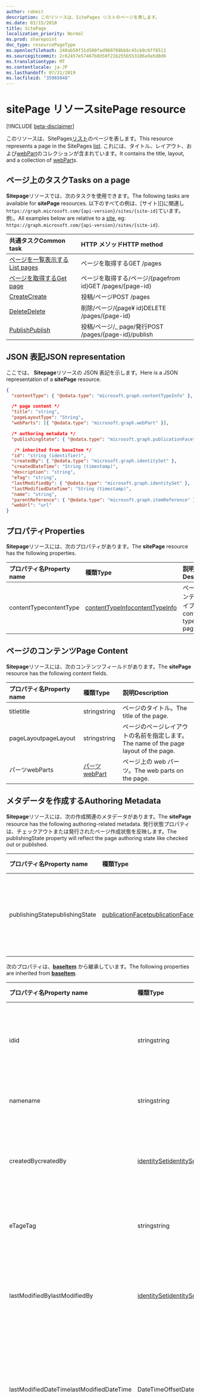 ```yaml
---
author: rahmit
description: このリソースは、SitePages リストのページを表します。
ms.date: 03/15/2018
title: SitePage
localization_priority: Normal
ms.prod: sharepoint
doc_type: resourcePageType
ms.openlocfilehash: 240ab50f31d500fad960768bb6c45cb9c6ff6511
ms.sourcegitcommit: 2c62457e57467b8d50f21b255b553106a9a5d8d6
ms.translationtype: MT
ms.contentlocale: ja-JP
ms.lasthandoff: 07/31/2019
ms.locfileid: "35965048"
---
```

# <a name="sitepage-resource"></a><span data-ttu-id="2e8d5-103">sitePage リソース</span><span class="sxs-lookup"><span data-stu-id="2e8d5-103">sitePage resource</span></span>

[!INCLUDE [beta-disclaimer](../../includes/beta-disclaimer.md)]

<span data-ttu-id="2e8d5-104">このリソースは、SitePages[リスト][]のページを表します。</span><span class="sxs-lookup"><span data-stu-id="2e8d5-104">This resource represents a page in the SitePages [list][].</span></span>
<span data-ttu-id="2e8d5-105">これには、タイトル、レイアウト、および[webPart][]のコレクションが含まれています。</span><span class="sxs-lookup"><span data-stu-id="2e8d5-105">It contains the title, layout, and a collection of [webPart][]s.</span></span>

## <a name="tasks-on-a-page"></a><span data-ttu-id="2e8d5-106">ページ上のタスク</span><span class="sxs-lookup"><span data-stu-id="2e8d5-106">Tasks on a page</span></span>

<span data-ttu-id="2e8d5-107">**Sitepage**リソースでは、次のタスクを使用できます。</span><span class="sxs-lookup"><span data-stu-id="2e8d5-107">The following tasks are available for **sitePage** resources.</span></span>
<span data-ttu-id="2e8d5-108">以下のすべての例は、[サイト][]に関連し`https://graph.microsoft.com/{api-version}/sites/{site-id}`ています。例:。</span><span class="sxs-lookup"><span data-stu-id="2e8d5-108">All examples below are relative to a [site][], eg: `https://graph.microsoft.com/{api-version}/sites/{site-id}`.</span></span>

| <span data-ttu-id="2e8d5-109">共通タスク</span><span class="sxs-lookup"><span data-stu-id="2e8d5-109">Common task</span></span>                     | <span data-ttu-id="2e8d5-110">HTTP メソッド</span><span class="sxs-lookup"><span data-stu-id="2e8d5-110">HTTP method</span></span>
|:--------------------------------|:------------------------------
| <span data-ttu-id="2e8d5-111">[ページを一覧表示する][]</span><span class="sxs-lookup"><span data-stu-id="2e8d5-111">[List pages][]</span></span>                  | <span data-ttu-id="2e8d5-112">ページを取得する</span><span class="sxs-lookup"><span data-stu-id="2e8d5-112">GET /pages</span></span>
| <span data-ttu-id="2e8d5-113">[ページを取得する][]</span><span class="sxs-lookup"><span data-stu-id="2e8d5-113">[Get page][]</span></span>                    | <span data-ttu-id="2e8d5-114">ページを取得する/ページ/{pagefrom id}</span><span class="sxs-lookup"><span data-stu-id="2e8d5-114">GET /pages/{page-id}</span></span>
| <span data-ttu-id="2e8d5-115">[Create][]</span><span class="sxs-lookup"><span data-stu-id="2e8d5-115">[Create][]</span></span>                      | <span data-ttu-id="2e8d5-116">投稿/ページ</span><span class="sxs-lookup"><span data-stu-id="2e8d5-116">POST /pages</span></span>
| <span data-ttu-id="2e8d5-117">[Delete][]</span><span class="sxs-lookup"><span data-stu-id="2e8d5-117">[Delete][]</span></span>                      | <span data-ttu-id="2e8d5-118">削除/ページ/{page¥ id}</span><span class="sxs-lookup"><span data-stu-id="2e8d5-118">DELETE /pages/{page-id}</span></span>
| <span data-ttu-id="2e8d5-119">[Publish][]</span><span class="sxs-lookup"><span data-stu-id="2e8d5-119">[Publish][]</span></span>                     | <span data-ttu-id="2e8d5-120">投稿/ページ/_ page/発行</span><span class="sxs-lookup"><span data-stu-id="2e8d5-120">POST /pages/{page-id}/publish</span></span>

[ページを一覧表示する]: ../api/sitepage-list.md
[List pages]: ../api/sitepage-list.md
[ページを取得する]: ../api/sitepage-get.md
[Get page]: ../api/sitepage-get.md
[Create]: ../api/sitepage-create.md
[Delete]: ../api/sitepage-delete.md
[Publish]: ../api/sitepage-publish.md

## <a name="json-representation"></a><span data-ttu-id="2e8d5-126">JSON 表記</span><span class="sxs-lookup"><span data-stu-id="2e8d5-126">JSON representation</span></span>

<span data-ttu-id="2e8d5-127">ここでは、 **Sitepage**リソースの JSON 表記を示します。</span><span class="sxs-lookup"><span data-stu-id="2e8d5-127">Here is a JSON representation of a **sitePage** resource.</span></span>

<!--{
  "blockType": "resource",
  "keyProperty": "id",
  "baseType": "microsoft.graph.baseItem",
  "@odata.type": "microsoft.graph.sitePage",
  "openType": true
}-->

```json
{
  "contentType": { "@odata.type": "microsoft.graph.contentTypeInfo" },

  /* page content */
  "title": "string",
  "pageLayoutType": "String",
  "webParts": [{ "@odata.type": "microsoft.graph.webPart" }],

  /* authoring metadata */
  "publishingState": { "@odata.type": "microsoft.graph.publicationFacet" },

   /* inherited from baseItem */
  "id": "string (identifier)",
  "createdBy": { "@odata.type": "microsoft.graph.identitySet" },
  "createdDateTime": "String (timestamp)",
  "description": "string",
  "eTag": "string",
  "lastModifiedBy": { "@odata.type": "microsoft.graph.identitySet" },
  "lastModifiedDateTime": "String (timestamp)",
  "name": "string",
  "parentReference": { "@odata.type": "microsoft.graph.itemReference" },
  "webUrl": "url"
}
```

## <a name="properties"></a><span data-ttu-id="2e8d5-128">プロパティ</span><span class="sxs-lookup"><span data-stu-id="2e8d5-128">Properties</span></span>

<span data-ttu-id="2e8d5-129">**Sitepage**リソースには、次のプロパティがあります。</span><span class="sxs-lookup"><span data-stu-id="2e8d5-129">The **sitePage** resource has the following properties.</span></span>

| <span data-ttu-id="2e8d5-130">プロパティ名</span><span class="sxs-lookup"><span data-stu-id="2e8d5-130">Property name</span></span>    | <span data-ttu-id="2e8d5-131">種類</span><span class="sxs-lookup"><span data-stu-id="2e8d5-131">Type</span></span>                         | <span data-ttu-id="2e8d5-132">説明</span><span class="sxs-lookup"><span data-stu-id="2e8d5-132">Description</span></span>
|:-----------------|:-----------------------------|:---------------------------
| <span data-ttu-id="2e8d5-133">contentType</span><span class="sxs-lookup"><span data-stu-id="2e8d5-133">contentType</span></span>      | <span data-ttu-id="2e8d5-134">[contentTypeInfo][]</span><span class="sxs-lookup"><span data-stu-id="2e8d5-134">[contentTypeInfo][]</span></span>          | <span data-ttu-id="2e8d5-135">ページのコンテンツタイプ。</span><span class="sxs-lookup"><span data-stu-id="2e8d5-135">The content type of the page.</span></span>

## <a name="page-content"></a><span data-ttu-id="2e8d5-136">ページのコンテンツ</span><span class="sxs-lookup"><span data-stu-id="2e8d5-136">Page Content</span></span>

<span data-ttu-id="2e8d5-137">**Sitepage**リソースには、次のコンテンツフィールドがあります。</span><span class="sxs-lookup"><span data-stu-id="2e8d5-137">The **sitePage** resource has the following content fields.</span></span>

| <span data-ttu-id="2e8d5-138">プロパティ名</span><span class="sxs-lookup"><span data-stu-id="2e8d5-138">Property name</span></span>      | <span data-ttu-id="2e8d5-139">種類</span><span class="sxs-lookup"><span data-stu-id="2e8d5-139">Type</span></span>                       | <span data-ttu-id="2e8d5-140">説明</span><span class="sxs-lookup"><span data-stu-id="2e8d5-140">Description</span></span>
|:-------------------|:---------------------------|:---------------------------
| <span data-ttu-id="2e8d5-141">title</span><span class="sxs-lookup"><span data-stu-id="2e8d5-141">title</span></span>              | <span data-ttu-id="2e8d5-142">string</span><span class="sxs-lookup"><span data-stu-id="2e8d5-142">string</span></span>                     | <span data-ttu-id="2e8d5-143">ページのタイトル。</span><span class="sxs-lookup"><span data-stu-id="2e8d5-143">The title of the page.</span></span>
| <span data-ttu-id="2e8d5-144">pageLayout</span><span class="sxs-lookup"><span data-stu-id="2e8d5-144">pageLayout</span></span>         | <span data-ttu-id="2e8d5-145">string</span><span class="sxs-lookup"><span data-stu-id="2e8d5-145">string</span></span>                     | <span data-ttu-id="2e8d5-146">ページのページレイアウトの名前を指定します。</span><span class="sxs-lookup"><span data-stu-id="2e8d5-146">The name of the page layout of the page.</span></span>
| <span data-ttu-id="2e8d5-147">パーツ</span><span class="sxs-lookup"><span data-stu-id="2e8d5-147">webParts</span></span>           | <span data-ttu-id="2e8d5-148">[パーツ][]</span><span class="sxs-lookup"><span data-stu-id="2e8d5-148">[webPart][]</span></span>                | <span data-ttu-id="2e8d5-149">ページ上の web パーツ。</span><span class="sxs-lookup"><span data-stu-id="2e8d5-149">The web parts on the page.</span></span>

## <a name="authoring-metadata"></a><span data-ttu-id="2e8d5-150">メタデータを作成する</span><span class="sxs-lookup"><span data-stu-id="2e8d5-150">Authoring Metadata</span></span>

<span data-ttu-id="2e8d5-151">**Sitepage**リソースには、次の作成関連のメタデータがあります。</span><span class="sxs-lookup"><span data-stu-id="2e8d5-151">The **sitePage** resource has the following authoring-related metadata.</span></span> <span data-ttu-id="2e8d5-152">発行状態プロパティは、チェックアウトまたは発行されたページ作成状態を反映します。</span><span class="sxs-lookup"><span data-stu-id="2e8d5-152">The publishingState property will reflect the page authoring state like checked out or published.</span></span>

| <span data-ttu-id="2e8d5-153">プロパティ名</span><span class="sxs-lookup"><span data-stu-id="2e8d5-153">Property name</span></span>          | <span data-ttu-id="2e8d5-154">種類</span><span class="sxs-lookup"><span data-stu-id="2e8d5-154">Type</span></span>                   | <span data-ttu-id="2e8d5-155">説明</span><span class="sxs-lookup"><span data-stu-id="2e8d5-155">Description</span></span>
|:-----------------------|:-----------------------|:---------------------------
| <span data-ttu-id="2e8d5-156">publishingState</span><span class="sxs-lookup"><span data-stu-id="2e8d5-156">publishingState</span></span>        | <span data-ttu-id="2e8d5-157">[publicationFacet][]</span><span class="sxs-lookup"><span data-stu-id="2e8d5-157">[publicationFacet][]</span></span>   | <span data-ttu-id="2e8d5-158">ページの発行状態と MM.mm バージョン。</span><span class="sxs-lookup"><span data-stu-id="2e8d5-158">The publishing status and the MM.mm version of the page.</span></span>

<span data-ttu-id="2e8d5-159">次のプロパティは、**[baseItem][]** から継承しています。</span><span class="sxs-lookup"><span data-stu-id="2e8d5-159">The following properties are inherited from **[baseItem][]**.</span></span>

| <span data-ttu-id="2e8d5-160">プロパティ名</span><span class="sxs-lookup"><span data-stu-id="2e8d5-160">Property name</span></span>        | <span data-ttu-id="2e8d5-161">種類</span><span class="sxs-lookup"><span data-stu-id="2e8d5-161">Type</span></span>              | <span data-ttu-id="2e8d5-162">説明</span><span class="sxs-lookup"><span data-stu-id="2e8d5-162">Description</span></span>
|:---------------------|:------------------|:----------------------------------
| <span data-ttu-id="2e8d5-163">id</span><span class="sxs-lookup"><span data-stu-id="2e8d5-163">id</span></span>                   | <span data-ttu-id="2e8d5-164">string</span><span class="sxs-lookup"><span data-stu-id="2e8d5-164">string</span></span>            | <span data-ttu-id="2e8d5-p104">アイテムの一意識別子。読み取り専用です。</span><span class="sxs-lookup"><span data-stu-id="2e8d5-p104">The unique identifier of the item. Read-only.</span></span>
| <span data-ttu-id="2e8d5-167">name</span><span class="sxs-lookup"><span data-stu-id="2e8d5-167">name</span></span>                 | <span data-ttu-id="2e8d5-168">string</span><span class="sxs-lookup"><span data-stu-id="2e8d5-168">string</span></span>            | <span data-ttu-id="2e8d5-169">アイテムの名前/タイトル。</span><span class="sxs-lookup"><span data-stu-id="2e8d5-169">The name / title of the item.</span></span>
| <span data-ttu-id="2e8d5-170">createdBy</span><span class="sxs-lookup"><span data-stu-id="2e8d5-170">createdBy</span></span>            | <span data-ttu-id="2e8d5-171">[identitySet][]</span><span class="sxs-lookup"><span data-stu-id="2e8d5-171">[identitySet][]</span></span>   | <span data-ttu-id="2e8d5-172">このアイテムの作成者の ID です。</span><span class="sxs-lookup"><span data-stu-id="2e8d5-172">Identity of the creator of this item.</span></span> <span data-ttu-id="2e8d5-173">読み取り専用です。</span><span class="sxs-lookup"><span data-stu-id="2e8d5-173">Read-only.</span></span>
| <span data-ttu-id="2e8d5-174">eTag</span><span class="sxs-lookup"><span data-stu-id="2e8d5-174">eTag</span></span>                 | <span data-ttu-id="2e8d5-175">string</span><span class="sxs-lookup"><span data-stu-id="2e8d5-175">string</span></span>            | <span data-ttu-id="2e8d5-p106">アイテムの ETag。読み取り専用です。</span><span class="sxs-lookup"><span data-stu-id="2e8d5-p106">ETag for the item. Read-only.</span></span>
| <span data-ttu-id="2e8d5-178">lastModifiedBy</span><span class="sxs-lookup"><span data-stu-id="2e8d5-178">lastModifiedBy</span></span>       | <span data-ttu-id="2e8d5-179">[identitySet][]</span><span class="sxs-lookup"><span data-stu-id="2e8d5-179">[identitySet][]</span></span>   | <span data-ttu-id="2e8d5-180">このアイテムの最終変更者の ID です。</span><span class="sxs-lookup"><span data-stu-id="2e8d5-180">Identity of the last modifier of this item.</span></span> <span data-ttu-id="2e8d5-181">読み取り専用です。</span><span class="sxs-lookup"><span data-stu-id="2e8d5-181">Read-only.</span></span>
| <span data-ttu-id="2e8d5-182">lastModifiedDateTime</span><span class="sxs-lookup"><span data-stu-id="2e8d5-182">lastModifiedDateTime</span></span> | <span data-ttu-id="2e8d5-183">DateTimeOffset</span><span class="sxs-lookup"><span data-stu-id="2e8d5-183">DateTimeOffset</span></span>    | <span data-ttu-id="2e8d5-p108">アイテムが最後に変更された日時。読み取り専用です。</span><span class="sxs-lookup"><span data-stu-id="2e8d5-p108">The date and time the item was last modified. Read-only.</span></span>
| <span data-ttu-id="2e8d5-186">parentReference</span><span class="sxs-lookup"><span data-stu-id="2e8d5-186">parentReference</span></span>      | <span data-ttu-id="2e8d5-187">[itemReference][]</span><span class="sxs-lookup"><span data-stu-id="2e8d5-187">[itemReference][]</span></span> | <span data-ttu-id="2e8d5-p109">アイテムが最後に変更された日時。読み取り専用です。</span><span class="sxs-lookup"><span data-stu-id="2e8d5-p109">The date and time the item was last modified. Read-only.</span></span>
| <span data-ttu-id="2e8d5-190">webUrl</span><span class="sxs-lookup"><span data-stu-id="2e8d5-190">webUrl</span></span>               | <span data-ttu-id="2e8d5-191">string (URL)</span><span class="sxs-lookup"><span data-stu-id="2e8d5-191">string (url)</span></span>      | <span data-ttu-id="2e8d5-p110">ブラウザーでアイテムを表示する URL。読み取り専用です。</span><span class="sxs-lookup"><span data-stu-id="2e8d5-p110">URL that displays the item in the browser. Read-only.</span></span>

## <a name="relationships"></a><span data-ttu-id="2e8d5-194">リレーションシップ</span><span class="sxs-lookup"><span data-stu-id="2e8d5-194">Relationships</span></span>

<span data-ttu-id="2e8d5-195">**Sitepage**リソースには、他のリソースとの関係がありません。</span><span class="sxs-lookup"><span data-stu-id="2e8d5-195">The **sitePage** resource does not have relationships to other resources.</span></span>

[baseItem]: baseitem.md
[contentTypeInfo]: contenttypeinfo.md
[columnDefinition]: columndefinition.md
[identitySet]: identityset.md
[itemReference]: itemreference.md
[list]: list.md
[listInfo]: listinfo.md
[listItem]: listitem.md
[publicationFacet]: publicationfacet.md
[リスト]: site.md
[site]: site.md
[パーツ]: webpart.md
[webPart]: webpart.md

<!--
{
  "type": "#page.annotation",
  "description": "",
  "keywords": "",
  "section": "documentation",
  "tocPath": "Resources/Page",
  "tocBookmarks": {
    "Page": "#"
  },
  "suppressions": []
}
-->

<!--
TODO:
* Define {page-id}
* Update examples
    * Be consistent with other URLs in the documentation.
    * Try to use the same site, library, etc.
    * Add the URL to the underlying list item resource in the API
* PATCH for list item patches /item/{item-id}/fields.
-->
